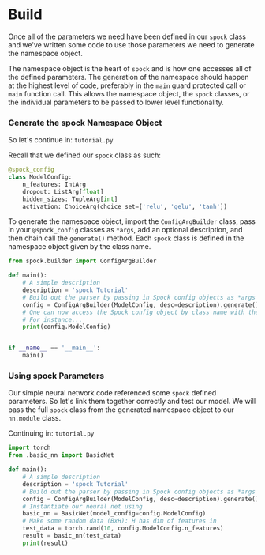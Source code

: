 # Build

Once all of the parameters we need have been defined in our `spock` class and we've written some code to use those 
parameters we need to generate the namespace object. 

The namespace object is the heart of `spock` and is how one accesses all of the defined parameters. The generation of 
the namespace should happen at the highest level of code, preferably in the `main` guard protected call or `main` 
function call. This allows the namespace object, the `spock` classes, or the individual parameters to be passed to
lower level functionality.

### Generate the spock Namespace Object

So let's continue in: `tutorial.py`

Recall that we defined our `spock` class as such:

```python
@spock_config
class ModelConfig:
    n_features: IntArg
    dropout: ListArg[float]
    hidden_sizes: TupleArg[int]
    activation: ChoiceArg(choice_set=['relu', 'gelu', 'tanh'])
```

To generate the namespace object, import the `ConfigArgBuilder` class, pass in your `@spock_config` classes as `*args`, 
add an optional description, and then chain call the `generate()` method. Each `spock` class is defined in the 
namespace object given by the class name.

```python
from spock.builder import ConfigArgBuilder

def main():
    # A simple description
    description = 'spock Tutorial'
    # Build out the parser by passing in Spock config objects as *args after description
    config = ConfigArgBuilder(ModelConfig, desc=description).generate()
    # One can now access the Spock config object by class name with the returned namespace
    # For instance...
    print(config.ModelConfig)


if __name__ == '__main__':
    main()
```

### Using spock Parameters

Our simple neural network code referenced some `spock` defined parameters. So let's link them together correctly and 
test our model. We will pass the full `spock` class from the generated namespace object to our `nn.module` class.

Continuing in: `tutorial.py`

```python
import torch
from .basic_nn import BasicNet

def main():
    # A simple description
    description = 'spock Tutorial'
    # Build out the parser by passing in Spock config objects as *args after description
    config = ConfigArgBuilder(ModelConfig, desc=description).generate()
    # Instantiate our neural net using
    basic_nn = BasicNet(model_config=config.ModelConfig)
    # Make some random data (BxH): H has dim of features in
    test_data = torch.rand(10, config.ModelConfig.n_features)
    result = basic_nn(test_data)
    print(result)
```